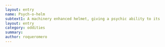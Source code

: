 ```yaml
---
layout: entry 
name: Psych-o-helm
subtext1: A machinery enhanced helmet, giving a psychic ability to its user. Random chance of depletion on each use.
layout: entry
category: oddities
summary: 
author: roqueromero
---
```

